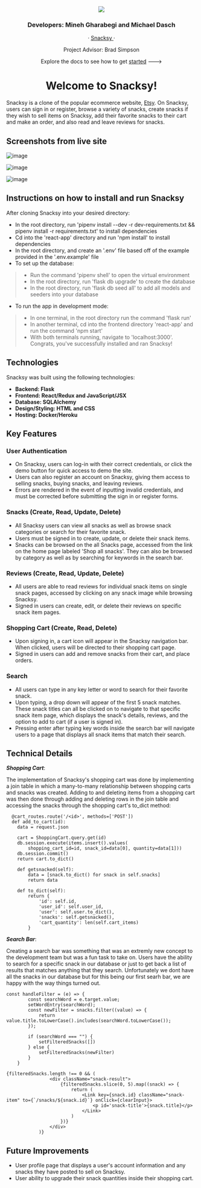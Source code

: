 <div align='center'>
  <img src="https://i.postimg.cc/LsXWGHRg/Screen-Shot-2022-07-31-at-8-30-46-PM.png"></img>
  <h3> 
    Developers: Mineh Gharabegi and Michael Dasch 
  </h3>
  <p align='center'>
    ·
    <a href="https://snacksy.herokuapp.com/">
      Snacksy
    </a>
    ·
  </p>
  <p align="center">Project Advisor: Brad Simpson</p>
  <p align='center'>
    Explore the docs to see how to get 
    <a href="https://github.com/joshsalcido/Snacksy/wiki">started</a>
    --->
  </p>
  <h1>Welcome to Snacksy!</h1>
  
</div>

Snacksy is a clone of the popular ecommerce website, [Etsy](https://www.etsy.com/). On Snacksy, users can sign in or register, browse a variety of snacks, create snacks if they wish to sell items on Snacksy, add their favorite snacks to their cart and make an order, and also read and leave reviews for snacks.


## Screenshots from live site
![image](https://user-images.githubusercontent.com/95194326/182079091-ed570dae-7390-4118-9fef-8be0ce32090f.png)

![image](https://user-images.githubusercontent.com/95194326/182079179-b0f3c448-2a59-4cc9-89ba-5910a5f478f4.png)

![image](https://user-images.githubusercontent.com/95194326/182079252-03edfed9-d284-4b15-876f-3e2276914fd2.png)


## Instructions on how to install and run Snacksy
After cloning Snacksy into your desired directory:
* In the root directory, run 'pipenv install --dev -r dev-requirements.txt && pipenv install -r requirements.txt' to install dependencies
* Cd into the 'react-app' directory and run 'npm install' to install dependencies
* In the root directory, and create an '.env' file based off of the example provided in the '.env.example' file
* To set up the database:
> * Run the command 'pipenv shell' to open the virtual environment
> * In the root directory, run 'flask db upgrade' to create the database
> * In the root directory, run 'flask db seed all' to add all models and seeders into your database
* To run the app in development mode: 
> * In one terminal, in the root directory run the command 'flask run'
> * In another terminal, cd into the frontend directory 'react-app' and run the command 'npm start'
> * With both terminals running, navigate to 'localhost:3000'. Congrats, you've successfully installed and ran Snacksy!




## Technologies
Snacksy was built using the following technologies:
* **Backend: Flask**
* **Frontend: React/Redux and JavaScript/JSX**
* **Database: SQLAlchemy**
* **Design/Styling: HTML and CSS**
* **Hosting: Docker/Heroku**

## Key Features

### User Authentication

* On Snacksy, users can log-in with their correct credentials, or click the demo button for quick access to demo the site.
* Users can also register an account on Snacksy, giving them access to selling snacks, buying snacks, and leaving reviews.
* Errors are rendered in the event of inputting invalid credentials, and must be corrected before submitting the sign in or register forms.

### Snacks (Create, Read, Update, Delete)

* All Snacksy users can view all snacks as well as browse snack categories or search for their favorite snack.
* Users must be signed in to create, update, or delete their snack items.
* Snacks can be browsed on the all Snacks page, accessed from the link on the home page labeled 'Shop all snacks'. They can also be browsed by category as well as by searching for keywords in the search bar. 

### Reviews (Create, Read, Update, Delete)

* All users are able to read reviews for individual snack items on single snack pages, accessed by clicking on any snack image while browsing Snacksy.
* Signed in users can create, edit, or delete their reviews on specific snack item pages.

### Shopping Cart (Create, Read, Delete)

* Upon signing in, a cart icon will appear in the Snacksy navigation bar. When clicked, users will be directed to their shopping cart page.
* Signed in users can add and remove snacks from their cart, and place orders. 

### Search

* All users can type in any key letter or word to search for their favorite snack.
* Upon typing, a drop down will appear of the first 5 snack matches. These snack titles can all be clicked on to navigate to that specific snack item page, which displays the snack's details, reviews, and the option to add to cart (if a user is signed in). 
* Pressing enter after typing key words inside the search bar will navigate users to a page that displays all snack items that match their search. 

## Technical Details
***Shopping Cart***:

The implementation of Snacksy's shopping cart was done by implementing a join table in which a many-to-many relationship between shopping carts and snacks was created. Adding to and deleting items from a shopping cart was then done through adding and deleting rows in the join table and accessing the snacks through the shopping cart's to_dict method:
```
  @cart_routes.route('/<id>', methods=['POST'])
  def add_to_cart(id):
    data = request.json

    cart = ShoppingCart.query.get(id)
    db.session.execute(items.insert().values(
        shopping_cart_id=id, snack_id=data[0], quantity=data[1]))
    db.session.commit()
    return cart.to_dict()
```
```
    def getsnacked(self):
        data = [snack.to_dict() for snack in self.snacks]
        return data

    def to_dict(self):
        return {
            'id': self.id,
            'user_id': self.user_id,
            'user': self.user.to_dict(),
            'snacks': self.getsnacked(),
            'cart_quantity': len(self.cart_items)
        }
```
***Search Bar***:

Creating a search bar was something that was an extremly new concept to the development team but was a fun task to take on. Users have the ability to search for a specific snack in our database or just to get back a list of results that matches anything that they search. Unfortunately we dont have all the snacks in our database but for this being our first searh bar, we are happy with the way things turned out. 

```
const handleFilter = (e) => {
        const searchWord = e.target.value;
        setWordEntry(searchWord);
        const newFilter = snacks.filter((value) => {
            return value.title.toLowerCase().includes(searchWord.toLowerCase());
        });

        if (searchWord === "") {
            setFilteredSnacks([])
        } else {
            setFilteredSnacks(newFilter)
        }
    }
```
```
{filteredSnacks.length !== 0 && (
                <div className="snack-result">
                    {filteredSnacks.slice(0, 5).map((snack) => {
                        return (
                            <Link key={snack.id} className="snack-item" to={`/snacks/${snack.id}`} onClick={clearInput}>
                                <p id='snack-title'>{snack.title}</p>
                            </Link>
                        )
                    })}
                </div>
            )}
```


## Future Improvements
* User profile page that displays a user's account information and any snacks they have posted to sell on Snacksy.
* User ability to upgrade their snack quantities inside their shopping cart.
